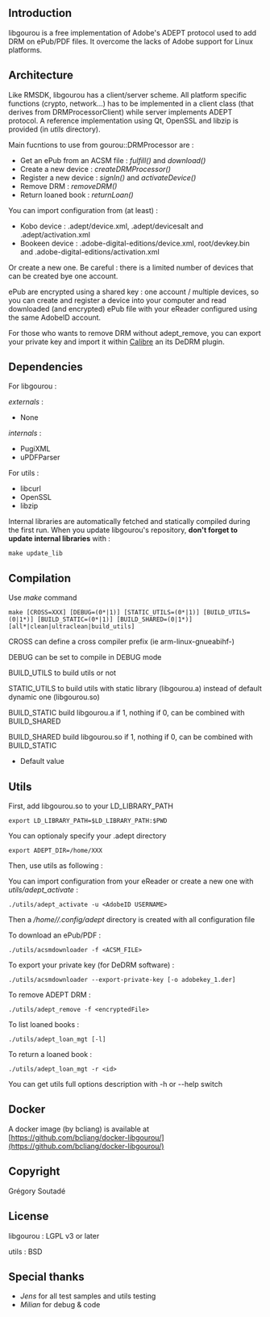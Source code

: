 Introduction
------------

libgourou is a free implementation of Adobe's ADEPT protocol used to add DRM on ePub/PDF files. It overcome the lacks of Adobe support for Linux platforms.


Architecture
------------

Like RMSDK, libgourou has a client/server scheme. All platform specific functions (crypto, network...) has to be implemented in a client class (that derives from DRMProcessorClient) while server implements ADEPT protocol.
A reference implementation using Qt, OpenSSL and libzip is provided (in _utils_ directory).

Main fucntions to use from gourou::DRMProcessor are :

  * Get an ePub from an ACSM file : _fulfill()_ and _download()_
  * Create a new device : _createDRMProcessor()_
  * Register a new device : _signIn()_ and _activateDevice()_
  * Remove DRM : _removeDRM()_
  * Return loaned book : _returnLoan()_

You can import configuration from (at least) :

  * Kobo device    : .adept/device.xml, .adept/devicesalt  and .adept/activation.xml
  * Bookeen device : .adobe-digital-editions/device.xml, root/devkey.bin and .adobe-digital-editions/activation.xml
  
Or create a new one. Be careful : there is a limited number of devices that can be created bye one account.

ePub are encrypted using a shared key : one account / multiple devices, so you can create and register a device into your computer and read downloaded (and encrypted) ePub file with your eReader configured using the same AdobeID account.

For those who wants to remove DRM without adept_remove, you can export your private key and import it within [Calibre](https://calibre-ebook.com/) an its DeDRM plugin.


Dependencies
------------

For libgourou :

_externals_ :

  * None

_internals_ :

  * PugiXML
  * uPDFParser

For utils :

  * libcurl
  * OpenSSL
  * libzip


Internal libraries are automatically fetched and statically compiled during the first run.
When you update libgourou's repository, **don't forget to update internal libraries** with :

    make update_lib


Compilation
-----------

Use _make_ command

    make [CROSS=XXX] [DEBUG=(0*|1)] [STATIC_UTILS=(0*|1)] [BUILD_UTILS=(0|1*)] [BUILD_STATIC=(0*|1)] [BUILD_SHARED=(0|1*)] [all*|clean|ultraclean|build_utils]

CROSS can define a cross compiler prefix (ie arm-linux-gnueabihf-)

DEBUG can be set to compile in DEBUG mode

BUILD_UTILS to build utils or not

STATIC_UTILS to build utils with static library (libgourou.a) instead of default dynamic one (libgourou.so)

BUILD_STATIC build libgourou.a if 1, nothing if 0, can be combined with BUILD_SHARED

BUILD_SHARED build libgourou.so if 1, nothing if 0, can be combined with BUILD_STATIC

* Default value


Utils
-----

First, add libgourou.so to your LD_LIBRARY_PATH

    export LD_LIBRARY_PATH=$LD_LIBRARY_PATH:$PWD

You can optionaly specify your .adept directory

    export ADEPT_DIR=/home/XXX

Then, use utils as following :

You can import configuration from your eReader or create a new one with _utils/adept\_activate_ :

    ./utils/adept_activate -u <AdobeID USERNAME>

Then a _/home/<user>/.config/adept_ directory is created with all configuration file

To download an ePub/PDF :

    ./utils/acsmdownloader -f <ACSM_FILE>

To export your private key (for DeDRM software) :

    ./utils/acsmdownloader --export-private-key [-o adobekey_1.der]

To remove ADEPT DRM :

    ./utils/adept_remove -f <encryptedFile>

To list loaned books :

    ./utils/adept_loan_mgt [-l]

To return a loaned book :

    ./utils/adept_loan_mgt -r <id>


You can get utils full options description with -h or --help switch


Docker
------

A docker image (by bcliang) is available at [https://github.com/bcliang/docker-libgourou/](https://github.com/bcliang/docker-libgourou/)


Copyright
---------

Grégory Soutadé


License
-------

libgourou : LGPL v3 or later

utils     : BSD


Special thanks
--------------

  * _Jens_ for all test samples and utils testing
  * _Milian_ for debug & code

